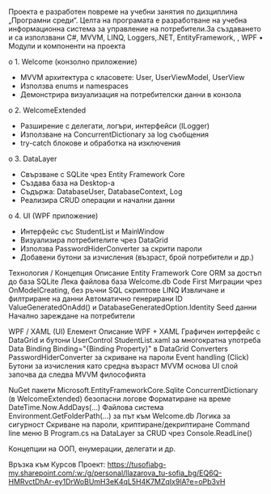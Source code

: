Проекта е разработен повреме на учебни занятия по дизциплина „Програмни среди“. Целта на програмата е разработване на учебна информационна система  за управление на потребители.За създаването и са използвани C#, MVVM, LINQ, Loggers,.NET, EntityFramework, , WPF
•	Модули и компоненти на проекта

o	1. Welcome (конзолно приложение)
- MVVM архитектура с класовете: User, UserViewModel, UserView
- Използва enums и namespaces
- Демонстрира визуализация на потребителски данни в конзола

o	2. WelcomeExtended
- Разширение с делегати, логъри, интерфейси (ILogger)
- Използване на ConcurrentDictionary за log съобщения
- try-catch блокове и обработка на изключения

o	3. DataLayer
- Свързване с SQLite чрез Entity Framework Core
- Създава база на Desktop-а
- Съдържа: DatabaseUser, DatabaseContext, Log
- Реализира CRUD операции и начални данни

o	4. UI (WPF приложение)
- Интерфейс със StudentList и MainWindow
- Визуализира потребителите чрез DataGrid
- Използва PasswordHiderConverter за скрити пароли
- Добавени бутони за изчисления (възраст, брой потребители и др.)

Технология / Концепция	Описание
Entity Framework Core	ORM за достъп до база
SQLite	Лека файлова база Welcome.db
Code First	Миграции чрез OnModelCreating, без ръчни SQL скриптове
LINQ	Извличане и филтриране на данни
Автоматично генерирани ID	ValueGeneratedOnAdd() и DatabaseGeneratedOption.Identity
Seed данни	Начално зареждане на потребители

WPF / XAML (UI)
Елемент	Описание
WPF + XAML	Графичен интерфейс с DataGrid и бутони
UserControl	StudentList.xaml за многократна употреба
Data Binding	Binding="{Binding Property}" в DataGrid
Converters	PasswordHiderConverter за скриване на пароли
Event handling (Click)	Бутони за изчисления като средна възраст
MVVM основа	UI слой започва да следва MVVM философията

NuGet пакети	Microsoft.EntityFrameworkCore.Sqlite
ConcurrentDictionary	(в WelcomeExtended) безопасни логове
Форматиране на време	DateTime.Now.AddDays(...)
Файлова система	Environment.GetFolderPath(...) за път към Welcome.db
Логика за сигурност	Скриване на пароли, криптиране/декриптиране
Command line меню	В Program.cs на DataLayer за CRUD чрез Console.ReadLine()

Концепции на ООП, енумерации, делегати и др.

Връзка към Курсов Проект: https://tusofiabg-my.sharepoint.com/:w:/g/personal/llazarova_tu-sofia_bg/EQ6Q-HMRvctDhAr-ey1DrWoBUmH3eK4qL5H4K7MZqIx9lA?e=oPb3vH
